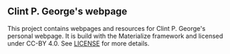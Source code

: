 ## Clint P. George's webpage

This project contains webpages and resources for Clint P. George's personal webpage. It is build with the Materialize framework and licensed under CC-BY 4.0. See [LICENSE](https://github.com/clintpgeorge/clintpgeorge.github.io/blob/master/LICENSE) for more details. 

